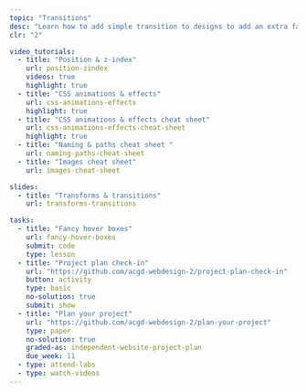 ```yaml
---
topic: "Transitions"
desc: "Learn how to add simple transition to designs to add an extra fanciness—and usability."
clr: "2"

video_tutorials:
  - title: "Position & z-index"
    url: position-zindex
    videos: true
    highlight: true
  - title: "CSS animations & effects"
    url: css-animations-effects
    highlight: true
  - title: "CSS animations & effects cheat sheet"
    url: css-animations-effects-cheat-sheet
    highlight: true
  - title: "Naming & paths cheat sheet "
    url: naming-paths-cheat-sheet
  - title: "Images cheat sheet"
    url: images-cheat-sheet

slides:
  - title: "Transforms & transitions"
    url: transforms-transitions

tasks:
  - title: "Fancy hover boxes"
    url: fancy-hover-boxes
    submit: code
    type: lesson
  - title: "Project plan check-in"
    url: "https://github.com/acgd-webdesign-2/project-plan-check-in"
    button: activity
    type: basic
    no-solution: true
    submit: show
  - title: "Plan your project"
    url: "https://github.com/acgd-webdesign-2/plan-your-project"
    type: paper
    no-solution: true
    graded-as: independent-website-project-plan
    due_week: 11
  - type: attend-labs
  - type: watch-videos
---
```

